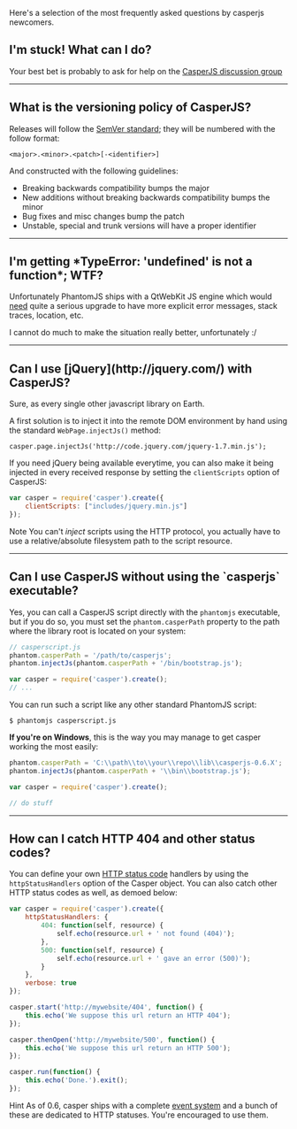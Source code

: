 Here's a selection of the most frequently asked questions by casperjs
newcomers.

<h2 id="faq-help">I'm stuck! What can I do?</h2>

Your best bet is probably to ask for help on the [CasperJS discussion
group](https://groups.google.com/forum/#!forum/casperjs)

* * * * *

<h2 id="faq-versioning">What is the versioning policy of CasperJS?</h2>

Releases will follow the [SemVer standard](http://semver.org/); they
will be numbered with the follow format:

```
<major>.<minor>.<patch>[-<identifier>]
```

And constructed with the following guidelines:

- Breaking backwards compatibility bumps the major
- New additions without breaking backwards compatibility bumps the minor
- Bug fixes and misc changes bump the patch
- Unstable, special and trunk versions will have a proper identifier

* * * * *

<h2 id="faq-typeerror">I'm getting *TypeError: 'undefined' is not a function*; WTF?</h2>

Unfortunately PhantomJS ships with a QtWebKit JS engine which would
[need](http://code.google.com/p/phantomjs/issues/detail?id=336) quite a
serious upgrade to have more explicit error messages, stack traces,
location, etc.

I cannot do much to make the situation really better, unfortunately :/

* * * * *

<h2 id="faq-jquery">Can I use [jQuery](http://jquery.com/) with CasperJS?</h2>

Sure, as every single other javascript library on Earth.

A first solution is to inject it into the remote DOM environment by
hand using the standard `WebPage.injectJs()` method:

    casper.page.injectJs('http://code.jquery.com/jquery-1.7.min.js');

If you need jQuery being available everytime, you can also make it being
injected in every received response by setting the `clientScripts`
option of CasperJS:

```javascript
var casper = require('casper').create({
    clientScripts: ["includes/jquery.min.js"]
});
```

<span class="label label-info">Note</span>
You can't *inject* scripts using the HTTP protocol, you actually have to use
a relative/absolute filesystem path to the script resource.

* * * * *

<h2 id="faq-executable">Can I use CasperJS without using the `casperjs` executable?</h2>

Yes, you can call a CasperJS script directly with the `phantomjs`
executable, but if you do so, you must set the `phantom.casperPath`
property to the path where the library root is located on your system:

```javascript
// casperscript.js
phantom.casperPath = '/path/to/casperjs';
phantom.injectJs(phantom.casperPath + '/bin/bootstrap.js');

var casper = require('casper').create();
// ...
```

You can run such a script like any other standard PhantomJS script:

```
$ phantomjs casperscript.js
```

**If you're on Windows**, this is the way you may manage to get casper working
the most easily:

```javascript
phantom.casperPath = 'C:\\path\\to\\your\\repo\\lib\\casperjs-0.6.X';
phantom.injectJs(phantom.casperPath + '\\bin\\bootstrap.js');

var casper = require('casper').create();

// do stuff
```

* * * * *

<h2 id="faq-httpstatuses">How can I catch HTTP 404 and other status codes?</h2>

You can define your own
[HTTP status code](http://en.wikipedia.org/wiki/List_of_HTTP_status_codes)
handlers by using the `httpStatusHandlers` option of the Casper object. You can
also catch other HTTP status codes as well, as demoed below:

```javascript
var casper = require('casper').create({
    httpStatusHandlers: {
        404: function(self, resource) {
            self.echo(resource.url + ' not found (404)');
        },
        500: function(self, resource) {
            self.echo(resource.url + ' gave an error (500)');
        }
    },
    verbose: true
});

casper.start('http://mywebsite/404', function() {
    this.echo('We suppose this url return an HTTP 404');
});

casper.thenOpen('http://mywebsite/500', function() {
    this.echo('We suppose this url return an HTTP 500');
});

casper.run(function() {
    this.echo('Done.').exit();
});
```

<span class="label label-info">Hint</span> As of 0.6, casper ships with a
complete [event system](events-filters.html) and a bunch of these are dedicated
to HTTP statuses. You're encouraged to use them.
